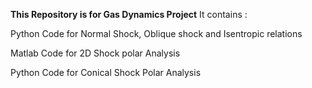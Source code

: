 **This Repository is for Gas Dynamics Project**
It contains :

Python Code for Normal Shock, Oblique shock and Isentropic relations

Matlab Code for 2D Shock polar Analysis

Python Code for Conical Shock Polar Analysis

